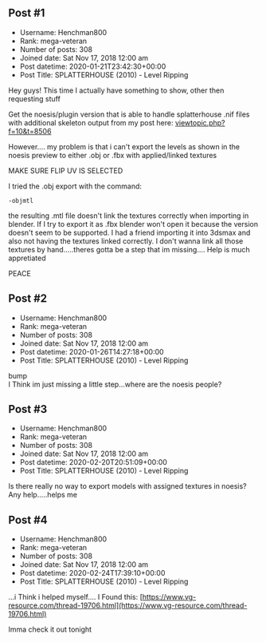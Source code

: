 ## Post #1
- Username: Henchman800
- Rank: mega-veteran
- Number of posts: 308
- Joined date: Sat Nov 17, 2018 12:00 am
- Post datetime: 2020-01-21T23:42:30+00:00
- Post Title: SPLATTERHOUSE (2010) - Level Ripping

Hey guys!
This time I actually have something to show, other then requesting stuff   





Get the noesis/plugin version that is able to handle splatterhouse .nif files with additional skeleton output from my post here:
[viewtopic.php?f=10&t=8506](https://forum.xentax.com/viewtopic.php?f=10&t=8506)

However....
my problem is that i can't export the levels as shown in the noesis preview to either .obj or .fbx with applied/linked textures

   MAKE SURE FLIP UV IS SELECTED     

I tried the .obj export with the command:

```
-objmtl
```

the resulting .mtl file doesn't link the textures correctly when importing in blender.
If I try to export it as .fbx blender won't open it because the version doesn't seem to be supported. I had a friend importing it into 3dsmax and also not having the textures linked correctly.
I don't wanna link all those textures by hand.....theres gotta be a step that im missing....
Help is much appretiated

PEACE
## Post #2
- Username: Henchman800
- Rank: mega-veteran
- Number of posts: 308
- Joined date: Sat Nov 17, 2018 12:00 am
- Post datetime: 2020-01-26T14:27:18+00:00
- Post Title: SPLATTERHOUSE (2010) - Level Ripping

bump  
I Think im just missing a little step...where are the noesis people?
## Post #3
- Username: Henchman800
- Rank: mega-veteran
- Number of posts: 308
- Joined date: Sat Nov 17, 2018 12:00 am
- Post datetime: 2020-02-20T20:51:09+00:00
- Post Title: SPLATTERHOUSE (2010) - Level Ripping

Is there really no way to export models with assigned textures in noesis?
Any help.....helps me
## Post #4
- Username: Henchman800
- Rank: mega-veteran
- Number of posts: 308
- Joined date: Sat Nov 17, 2018 12:00 am
- Post datetime: 2020-02-24T17:39:10+00:00
- Post Title: SPLATTERHOUSE (2010) - Level Ripping

...i Think i helped myself....
I Found this:
[https://www.vg-resource.com/thread-19706.html](https://www.vg-resource.com/thread-19706.html)

Imma check it out tonight
